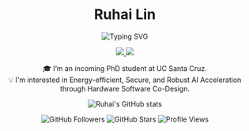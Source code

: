 <h1 align="center">Ruhai Lin</h1>

<!-- 🔤 多行动态打字效果 -->
<p align="center">
  <img src="https://readme-typing-svg.demolab.com?font=Fira+Code&size=24&pause=1000&color=F70000&center=true&vCenter=true&width=600&lines=Hello+There%2C+This+Is+Ruhai;Sudo+Welcome" alt="Typing SVG" />
</p>

<!-- 🌐 社交链接 -->
<p align="center">
  <a href="https://www.linkedin.com/in/ruhai-lin-879931229/" target="_blank">
    <img src="https://img.shields.io/badge/LinkedIn-blue?logo=linkedin&logoColor=white&style=for-the-badge" />
  </a>
  <a href="https://scholar.google.com/citations?user=JfmfsWgAAAAJ&hl" target="_blank">
    <img src="https://img.shields.io/badge/Google_Scholar-4285F4?logo=google-scholar&logoColor=white&style=for-the-badge" />
  </a>
</p>

<!-- 🧑‍💻 简短自我介绍 -->
<p align="center">
  🎓 I’m an incoming PhD student at UC Santa Cruz.<br>
  💡 I'm interested in Energy-efficient, Secure, and Robust AI Acceleration through Hardware Software Co-Design.
</p>

<!-- 📊 GitHub 动态数据 -->
<p align="center">
  <img src="https://github-readme-stats.vercel.app/api?username=ruhai-lin&show_icons=true&theme=radical" alt="Ruhai's GitHub stats" />
</p>

<!-- 🔢 关注、Star、访问量 -->
<p align="center">
  <img src="https://img.shields.io/github/followers/ruhai-lin?label=Follow&style=for-the-badge&color=blue" alt="GitHub Followers" />
  <img src="https://img.shields.io/github/stars/ruhai-lin?label=Stars&style=for-the-badge&color=brightgreen" alt="GitHub Stars" />
  <img src="https://komarev.com/ghpvc/?username=ruhai-lin&style=for-the-badge&color=yellow" alt="Profile Views" />
</p>

